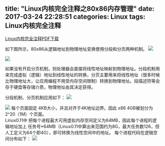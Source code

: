 title: "Linux内核完全注释之80x86内存管理"
date: 2017-03-24 22:28:51
categories: Linux
tags: Linux内核完全注释
---
[Linux内核完全注释PDF下载](http://pan.baidu.com/s/1kVgED6n)

如下图所示，80x86从逻辑地址到物理地址变换使用分段和分页两种机制。
![](http://7xjdax.com1.z0.glb.clouddn.com/linux/book/add_change.png)
<!--more-->
![](http://7xjdax.com1.z0.glb.clouddn.com/linux/book/addr_resolution.png)

如果没有开启分页机制，则处理器会直接将线性地址映射到物理地址。分段机制用来完成虚拟（逻辑）地址到线性地址的转换，分页主要用来将线性地址（很多时候比物理地址大，让应用编程不用受内存空间限制）转换到物理地址。段描述符等会存于硬盘等存储介质，物理地址由其决定获得。

分段机制、分页机制应用如下：
![](http://7xjdax.com1.z0.glb.clouddn.com/linux/book/vir_addr_map.png)

![](http://7xjdax.com1.z0.glb.clouddn.com/linux/book/line_phy.png)
每个页面固定 4KB大小，并且对齐于4K地址边界。因此 x86 4GB被划分为2^20（1M）个页面。        
Linux0.11中 把每个进程最大可用虚拟内存空间定义为64MB，因此每个进程的逻辑地址加上 任务号*64MB（Linux0.11中算出来范围约为8G，最大任务数126，但人工定义为64个即4G），即可转换为线性空间中的地址。
每个进程代码在逻辑空间分布如下：
![](http://7xjdax.com1.z0.glb.clouddn.com/linux/book/progress_add.png)
